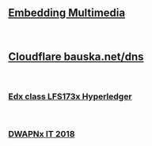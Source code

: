 
<h2><a href="https://developer.mozilla.org/en-US/docs/Learn/HTML/Multimedia_and_embedding/Responsive_images">Embedding Multimedia</a></h2>
<br/>
<h2><a href="https://dash.cloudflare.com/3acee6f6f58909a84295ef00f79e3361/bauska.net/dns">Cloudflare bauska.net/dns</a></h2>
<br/>
<h3><a href="https://learning.edx.org/course/course-v1:LinuxFoundationX+LFS173x+3T2021/block-v1:LinuxFoundationX+LFS173x+3T2021+type@sequential+block@1c3e17cb22c64f70b73abae00c80f0a3/block-v1:LinuxFoundationX+LFS173x+3T2021+type@vertical+block@eb20f7d37eeb4b7f8a477a9c916e4e0f">Edx class LFS173x Hyperledger</a></h3>
<br/>
<h3><a href="https://learning.edx.org/course/course-v1:TUMx+DWAPNx+1T_2018/block-v1:TUMx+DWAPNx+1T_2018+type@sequential+block@1fb923b99c084ffebd53decb9413e1ec/block-v1:TUMx+DWAPNx+1T_2018+type@vertical+block@c1c00b0416dd4f5abeaee778c5561347">DWAPNx IT 2018</a></h3>
